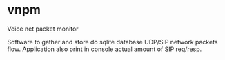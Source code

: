 # vnpm
Voice net packet monitor

Software to gather and store do sqlite database UDP/SIP network packets flow. Application also print in console actual amount of SIP req/resp.
